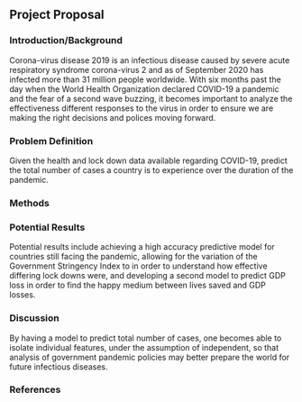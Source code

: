 ## Project Proposal
### Introduction/Background
Corona-virus disease 2019 is an infectious disease caused by severe acute respiratory syndrome corona-virus 2 and as of September 2020 has infected more than 31 million people worldwide. With six months past the day when the World Health Organization declared COVID-19 a pandemic and the fear of a second wave buzzing, it becomes important to analyze the effectiveness different responses to the virus in order to ensure we are making the right decisions and polices moving forward.

### Problem Definition
Given the health and lock down data available regarding COVID-19, predict the total number of cases a country is to experience over the duration of the pandemic.

### Methods


### Potential Results
Potential results include achieving a high accuracy predictive model for countries still facing the pandemic, allowing for the variation of the Government Stringency Index to in order to understand how effective differing lock downs were, and developing a second model to predict GDP loss in order to find the happy medium between lives saved and GDP losses.

### Discussion
By having a model to predict total number of cases, one becomes able to isolate individual features, under the assumption of independent, so that analysis of government pandemic policies may better prepare the world for future infectious diseases. 

### References